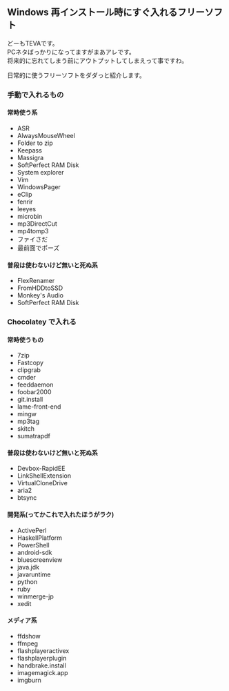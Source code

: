 ## Windows 再インストール時にすぐ入れるフリーソフト

どーもTEVAです。  
PCネタばっかりになってますがまあアレです。  
将来的に忘れてしまう前にアウトプットしてしまえって事ですわ。

日常的に使うフリーソフトをダダっと紹介します。


### 手動で入れるもの

#### 常時使う系

* ASR
* AlwaysMouseWheel
* Folder to zip
* Keepass
* Massigra
* SoftPerfect RAM Disk
* System explorer
* Vim
* WindowsPager
* eClip
* fenrir
* leeyes
* microbin
* mp3DirectCut
* mp4tomp3
* ファイさだ
* 最前面でポーズ


#### 普段は使わないけど無いと死ぬ系

* FlexRenamer
* FromHDDtoSSD
* Monkey's Audio
* SoftPerfect RAM Disk


### Chocolatey で入れる

#### 常時使うもの

* 7zip
* Fastcopy
* clipgrab
* cmder
* feeddaemon
* foobar2000
* git.install
* lame-front-end
* mingw
* mp3tag
* skitch
* sumatrapdf


#### 普段は使わないけど無いと死ぬ系

* Devbox-RapidEE
* LinkShellExtension
* VirtualCloneDrive
* aria2
* btsync


#### 開発系(ってかこれで入れたほうがラク)

* ActivePerl
* HaskellPlatform
* PowerShell
* android-sdk
* bluescreenview
* java.jdk
* javaruntime
* python
* ruby
* winmerge-jp
* xedit


#### メディア系

* ffdshow
* ffmpeg
* flashplayeractivex
* flashplayerplugin
* handbrake.install
* imagemagick.app
* imgburn
